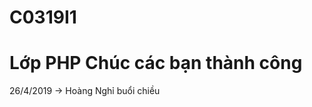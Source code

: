 # C0319I1
Lớp PHP Chúc các bạn thành công
==============================================
26/4/2019 -> Hoàng Nghỉ buổi chiều
